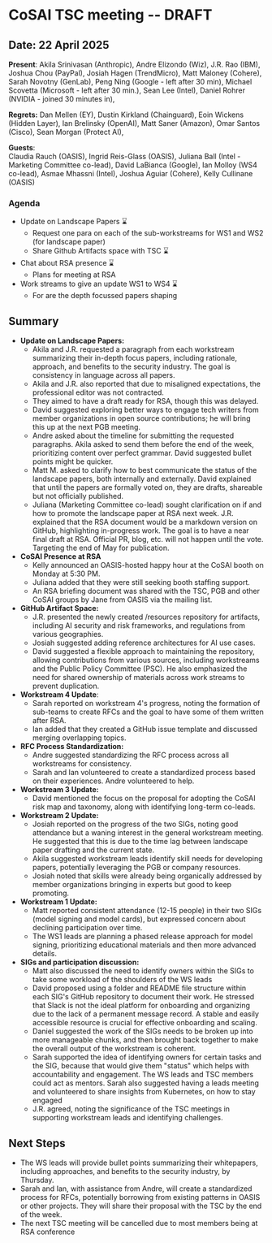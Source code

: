 

# CoSAI TSC meeting -- DRAFT

## Date: 22 April 2025

**Present**: Akila Srinivasan (Anthropic), Andre Elizondo (Wiz), J.R. Rao (IBM),  Joshua Chou (PayPal),  Josiah Hagen (TrendMicro), Matt Maloney (Cohere),  Sarah Novotny (GenLab), Peng Ning (Google \- left after 30 min), Michael Scovetta (Microsoft \- left after 30 min.), Sean Lee (Intel), Daniel Rohrer (NVIDIA \- joined 30 minutes in),

**Regrets:** Dan Mellen (EY), Dustin Kirkland (Chainguard), Eoin Wickens (Hidden Layer), Ian Brelinsky (OpenAI),  Matt Saner (Amazon), Omar Santos (Cisco), Sean Morgan (Protect AI), 

**Guests**:  
Claudia Rauch (OASIS), Ingrid Reis-Glass (OASIS), Juliana Ball (Intel \- Marketing Committee co-lead), David LaBianca (Google), Ian Molloy (WS4 co-lead), Asmae Mhassni (Intel), Joshua Aguiar (Cohere), Kelly Cullinane (OASIS)

### Agenda

* Update on Landscape Papers ⌛  
  * Request one para on each of the sub-workstreams for WS1 and WS2 (for landscape paper)  
  * Share Github Artifacts space with TSC ⌛  
* Chat about RSA presence ⌛  
  * Plans for meeting at RSA  
* Work streams to give an update WS1 to WS4 ⌛  
  * For are the depth focussed papers shaping

## Summary

* **Update on Landscape Papers:**  
  * Akila and J.R. requested a paragraph from each workstream summarizing their in-depth focus papers, including rationale, approach, and benefits to the security industry.  The goal is consistency in language across all papers.  
  * Akila and J.R. also reported that due to misaligned expectations, the professional editor was not contracted.  
  * They aimed to have a draft ready for RSA, though this was delayed.  
  * David suggested exploring better ways to engage tech writers from member organizations in open source contributions; he will bring this up at the next PGB meeting.  
  * Andre asked about the timeline for submitting the requested paragraphs. Akila asked to send them before the end of the week, prioritizing content over perfect grammar. David suggested bullet points might be quicker.  
  * Matt M. asked to clarify how to best communicate the status of the landscape papers, both internally and externally. David explained that until the papers are formally voted on, they are drafts, shareable but not officially published.    
  * Juliana (Marketing Committee co-lead) sought clarification on if and how to promote the landscape paper at RSA next week.  J.R. explained that the RSA document would be a markdown version on GitHub, highlighting in-progress work.  The goal is to have a near final draft at RSA.  Official PR, blog, etc. will not happen until the vote.  Targeting the end of May for publication.  
* **CoSAI Presence at RSA**  
  * Kelly announced an OASIS-hosted happy hour at the CoSAI booth on Monday at 5:30 PM.  
  * Juliana added that they were still seeking booth staffing support.  
  * An RSA briefing document was shared with the TSC, PGB and other CoSAI groups by Jane from OASIS via the mailing list.   
* **GitHub Artifact Space:**   
  * J.R. presented the newly created /resources repository for artifacts, including AI security and risk frameworks, and regulations from various geographies.  
  * Josiah suggested adding reference architectures for AI use cases.  
  * David suggested a flexible approach to maintaining the repository, allowing contributions from various sources, including workstreams and the Public Policy Committee (PSC). He also emphasized the need for shared ownership of materials across work streams to prevent duplication.  
* **Workstream 4 Update**:   
  * Sarah reported on workstream 4's progress, noting the formation of sub-teams to create RFCs and the goal to have some of them written after RSA.   
  * Ian added that they created a GitHub issue template and discussed merging overlapping topics.  
* **RFC Process Standardization:**   
  * Andre suggested standardizing the RFC process across all workstreams for consistency.   
  * Sarah and Ian volunteered to create a standardized process based on their experiences.  Andre volunteered to help.  
* **Workstream 3 Update:**   
  * David mentioned the focus on the proposal for adopting the CoSAI risk map and taxonomy, along with identifying long-term co-leads.  
* **Workstream 2 Update:**  
  * Josiah reported on the progress of the two SIGs, noting good attendance but a waning interest in the general workstream meeting.  He suggested that this is due to the time lag between landscape paper drafting and the current state.  
  * Akila suggested workstream leads identify skill needs for developing papers, potentially leveraging the PGB or company resources.  
  * Josiah noted that skills were already being organically addressed by member organizations bringing in experts but good to keep promoting.  
* **Workstream 1 Update:**   
  * Matt reported consistent attendance (12-15 people) in their two SIGs (model signing and model cards), but expressed concern about declining participation over time.   
  * The WS1 leads are planning a phased release approach for model signing, prioritizing educational materials and then more advanced details.    
* **SIGs and participation discussion:**  
  * Matt also discussed the need to identify owners within the SIGs to take some workload of the shoulders of the WS leads  
  * David proposed using a folder and README file structure within each SIG's GitHub repository to document their work. He stressed that Slack is not the ideal platform for onboarding and organizing due to the lack of a permanent message record. A stable and easily accessible resource is crucial for effective onboarding and scaling.  
  * Daniel suggested the work of the SIGs needs to be broken up into more manageable chunks, and then brought back together to make the overall output of the workstream is coherent.  
  * Sarah supported the idea of identifying owners for certain tasks and the SIG, because that would give them "status" which helps with accountability and engagement. The WS leads and TSC members could act as mentors.  Sarah also suggested having a leads meeting and volunteered to share insights from Kubernetes, on how to stay engaged  
  * J.R. agreed, noting the significance of the TSC meetings in supporting workstream leads and identifying challenges. 

## Next Steps

* The WS leads will provide bullet points summarizing their whitepapers, including approaches, and benefits to the security industry, by Thursday.  
* Sarah and Ian, with assistance from Andre, will create a standardized process for RFCs, potentially borrowing from existing patterns in OASIS or other projects. They will share their proposal with the TSC by the end of the week.  
* The next TSC meeting will be cancelled due to most members being at RSA conference

